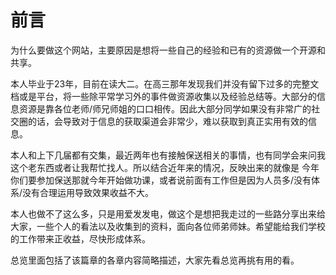 # 前言

为什么要做这个网站，主要原因是想将一些自己的经验和已有的资源做一个开源和共享。

本人毕业于23年，目前在读大二。在高三那年发现我们并没有留下过多的完整文档或是平台，将一些除平常学习外的事件做资源收集以及经验总结等。大部分的信息资源是靠各位老师/师兄师姐的口口相传。因此大部分同学如果没有非常广的社交圈的话，会导致对于信息的获取渠道会非常少，难以获取到真正实用有效的信息。

本人和上下几届都有交集，最近两年也有接触保送相关的事情，也有同学会来问我这个老东西或者让我帮忙找人。所以结合近年来的情况，反映出来的就像是 今年你们要参加保送那就今年开始做功课，或者说前面有工作但是因为人员多/没有体系/没有合理运用导致效果收益不大。

本人也做不了这么多，只是用爱发发电，做这个是想把我走过的一些路分享出来给大家，一些个人的看法以及收集到的资料，面向各位师弟师妹。希望能给我们学校的工作带来正收益，尽快形成体系。

总览里面包括了该篇章的各章内容简略描述，大家先看总览再挑有用的看。